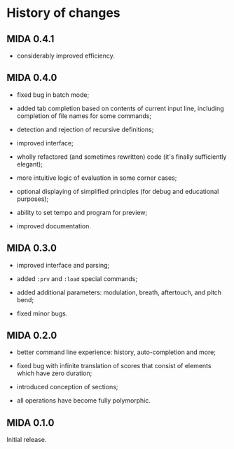 # History of changes

## MIDA 0.4.1

* considerably improved efficiency.

## MIDA 0.4.0

* fixed bug in batch mode;

* added tab completion based on contents of current input line, including
  completion of file names for some commands;

* detection and rejection of recursive definitions;

* improved interface;

* wholly refactored (and sometimes rewritten) code (it's finally
  sufficiently elegant);

* more intuitive logic of evaluation in some corner cases;

* optional displaying of simplified principles (for debug and educational
  purposes);

* ability to set tempo and program for preview;

* improved documentation.

## MIDA 0.3.0

* improved interface and parsing;

* added `:prv` and `:load` special commands;

* added additional parameters: modulation, breath, aftertouch, and pitch
  bend;

* fixed minor bugs.

## MIDA 0.2.0

* better command line experience: history, auto-completion and more;

* fixed bug with infinite translation of scores that consist of elements
  which have zero duration;

* introduced conception of sections;

* all operations have become fully polymorphic.

## MIDA 0.1.0

Initial release.
